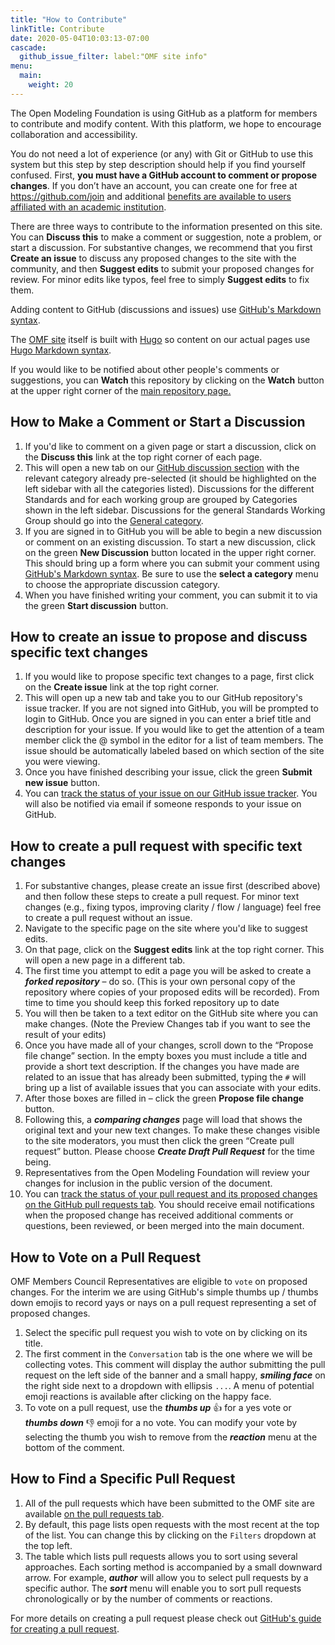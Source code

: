 ```yaml
---
title: "How to Contribute"
linkTitle: Contribute
date: 2020-05-04T10:03:13-07:00
cascade:
  github_issue_filter: label:"OMF site info"
menu:
  main:
    weight: 20
---
```


The Open Modeling Foundation is using GitHub as a platform for members to contribute and modify content. With this platform, we hope to encourage collaboration and accessibility.

You do not need a lot of experience (or any) with Git or GitHub to use this system but this step by step description should help if you find yourself confused. First, **you must have a GitHub account to comment or propose changes**. If you don’t have an account, you can create one for free at https://github.com/join and additional [benefits are available to users affiliated with an academic institution](https://education.github.com/benefits).

There are three ways to contribute to the information presented on this site. You can **Discuss this** to make a comment or suggestion, note a problem, or start a discussion. For substantive changes, we recommend that you first **Create an issue** to discuss any proposed changes to the site with the community, and then **Suggest edits** to submit your proposed changes for review. For minor edits like typos, feel free to simply **Suggest edits** to fix them.

Adding content to GitHub (discussions and issues) use [GitHub\'s Markdown syntax](https://guides.github.com/features/mastering-markdown/#intro).

The [OMF site](https://openmodelingfoundation.github.io/) itself is built with [Hugo](https://gohugo.io/) so content on our actual pages use [Hugo Markdown syntax](https://www.markdownguide.org/tools/hugo/).

If you would like to be notified about other people's comments or suggestions, you can **Watch** this repository by clicking on the **Watch** button at the upper right corner of the [main repository page.](https://github.com/openmodelingfoundation/openmodelingfoundation.github.io)

## How to Make a Comment or Start a Discussion

1. If you'd like to comment on a given page or start a discussion, click on the **Discuss this** link at the top right corner of each page.
2. This will open a new tab on our [GitHub discussion section](https://github.com/openmodelingfoundation/openmodelingfoundation.github.io/discussions) with the relevant category already pre-selected (it should be highlighted on the left sidebar with all the categories listed). Discussions for the different Standards and for each working group are grouped by Categories shown in the left sidebar. Discussions for the general Standards Working Group should go into the [General category](https://github.com/openmodelingfoundation/openmodelingfoundation.github.io/discussions/categories/general).
3. If you are signed in to GitHub you will be able to begin a new discussion or comment on an existing discussion. To start a new discussion, click on the green **New Discussion** button located in the upper right corner. This should bring up a form where you can submit your comment using [GitHub\'s Markdown syntax](https://guides.github.com/features/mastering-markdown/#intro). Be sure to use the **select a category** menu to choose the appropriate discussion category.
4. When you have finished writing your comment, you can submit it to via the green **Start discussion** button.

## How to create an issue to propose and discuss specific text changes

1. If you would like to propose specific text changes to a page, first click on the **Create issue** link at the top right corner.
2. This will open up a new tab and take you to our GitHub repository's issue tracker. If you are not signed into GitHub, you will be prompted to login to GitHub. Once you are signed in you can enter a brief title and description for your issue. If you would like to get the attention of a team member click the @ symbol in the editor for a list of team members. The issue should be automatically labeled based on which section of the site you were viewing.
3. Once you have finished describing your issue, click the green **Submit new issue** button.
4. You can [track the status of your issue on our GitHub issue tracker](https://github.com/openmodelingfoundation/openmodelingfoundation.github.io/issues). You will also be notified via email if someone responds to your issue on GitHub.

## How to create a pull request with specific text changes

1. For substantive changes, please create an issue first (described above) and then follow these steps to create a pull request. For minor text changes (e.g., fixing typos, improving clarity / flow / language) feel free to create a pull request without an issue.
2. Navigate to the specific page on the site where you'd like to suggest edits.
3. On that page, click on the **Suggest edits** link at the top right corner. This will open a new page in a different tab.
4. The first time you attempt to edit a page you will be asked to create a **_forked repository_** – do so. (This is your own personal copy of the repository where copies of your proposed edits will be recorded). From time to time you should keep this forked repository up to date
5. You will then be taken to a text editor on the GitHub site where you can make changes. (Note the Preview Changes tab if you want to see the result of your edits)
6. Once you have made all of your changes, scroll down to the “Propose file change” section. In the empty boxes you must include a title and provide a short text description. If the changes you have made are related to an issue that has already been submitted, typing the `#` will bring up a list of available issues that you can associate with your edits.
7. After those boxes are filled in – click the green **Propose file change** button.
8. Following this, a **_comparing changes_** page will load that shows the original text and your new text changes. To make these changes visible to the site moderators, you must then click the green “Create pull request” button. Please choose **_Create Draft Pull Request_** for the time being.
9. Representatives from the Open Modeling Foundation will review your changes for inclusion in the public version of the document.
10. You can [track the status of your pull request and its proposed changes on the GitHub pull requests tab](https://github.com/openmodelingfoundation/openmodelingfoundation.github.io/pulls). You should receive email notifications when the proposed change has received additional comments or questions, been reviewed, or been merged into the main document.

## How to Vote on a Pull Request

OMF Members Council Representatives are eligible to `vote` on proposed changes. For the interim we are using GitHub's simple thumbs up / thumbs down emojis to record yays or nays on a pull request representing a set of proposed changes.

1. Select the specific pull request you wish to vote on by clicking on its title.
2. The first comment in the `Conversation` tab is the one where we will be collecting votes. This comment will display the author submitting the pull request on the left side of the banner and a small happy, **_smiling face_** on the right side next to a dropdown with ellipsis `...`. A menu of potential emoji reactions is available after clicking on the happy face. 
3. To vote on a pull request, use the **_thumbs up_** 👍 for a yes vote or **_thumbs down_** 👎 emoji for a no vote. You can modify your vote by selecting the thumb you wish to remove from the **_reaction_** menu at the bottom of the comment.

## How to Find a Specific Pull Request

1.	All of the pull requests which have been submitted to the OMF site are available [on the pull requests tab](https://github.com/openmodelingfoundation/openmodelingfoundation.github.io/pulls).
2.	By default, this page lists open requests with the most recent at the top of the list. You can change this by clicking on the `Filters` dropdown at the top left.
3.	The table which lists pull requests allows you to sort using several approaches. Each sorting method is accompanied by a small downward arrow. For example, **_author_** will allow you to select pull requests by a specific author. The **_sort_** menu will enable you to sort pull requests chronologically or by the number of comments or reactions.


For more details on creating a pull request please check out
[GitHub\'s guide for creating a pull request](https://docs.github.com/en/github/collaborating-with-pull-requests/proposing-changes-to-your-work-with-pull-requests/creating-a-pull-request).
